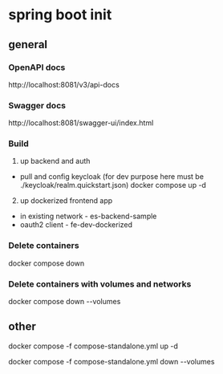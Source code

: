 # spring boot init

## general
### OpenAPI docs<br />
http://localhost:8081/v3/api-docs

### Swagger docs<br />
http://localhost:8081/swagger-ui/index.html

### Build 
1) up backend and auth 
- pull and config keycloak (for dev purpose here must be ./keycloak/realm.quickstart.json)
docker compose up -d

2) up dockerized frontend app 
- in existing network - es-backend-sample
- oauth2 client - fe-dev-dockerized

### Delete containers<br />
docker compose down

### Delete containers with volumes and networks<br />
docker compose down --volumes


## other
docker compose -f compose-standalone.yml up -d

docker compose -f compose-standalone.yml down --volumes

